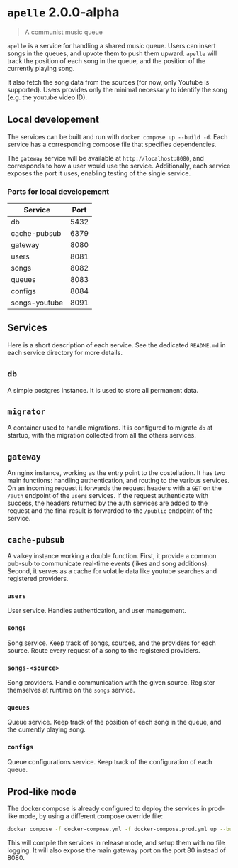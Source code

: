 # `apelle` 2.0.0-alpha

> A communist music queue

`apelle` is a service for handling a shared music queue. Users can insert songs
in the queues, and upvote them to push them upward. `apelle` will track the
position of each song in the queue, and the position of the currently playing
song.

It also fetch the song data from the sources (for now, only Youtube is
supported). Users provides only the minimal necessary to identify the song (e.g.
the youtube video ID).

## Local developement

The services can be built and run with `docker compose up --build -d`. Each
service has a corresponding compose file that specifies dependencies.

The `gateway` service will be available at `http://localhost:8080`, and
corresponds to how a user would use the service. Additionally, each service
exposes the port it uses, enabling testing of the single service.

### Ports for local developement

| Service       | Port |
|---------------|------|
| db            | 5432 |
| cache-pubsub  | 6379 |
| gateway       | 8080 |
| users         | 8081 |
| songs         | 8082 |
| queues        | 8083 |
| configs       | 8084 |
| songs-youtube | 8091 |

## Services

Here is a short description of each service. See the dedicated `README.md` in
each service directory for more details.

## `db`
A simple postgres instance. It is used to store all permanent data.

## `migrator`
A container used to handle migrations. It is configured to migrate `db` at
startup, with the migration collected from all the others services.

## `gateway`
An nginx instance, working as the entry point to the costellation. It has two
main functions: handling authentication, and routing to the various services. On
an incoming request it forwards the request headers with a `GET` on the `/auth`
endpoint of the `users` services. If the request authenticate with success, the
headers returned by the auth services are added to the request and the final
result is forwarded to the `/public` endpoint of the service.

## `cache-pubsub`
A valkey instance working a double function. First, it provide a common pub-sub
to communicate real-time events (likes and song additions). Second, it serves as
a cache for volatile data like youtube searches and registered providers.

### `users`
User service. Handles authentication, and user management.

### `songs`
Song service. Keep track of songs, sources, and the providers for each source.
Route every request of a song to the registered providers.

### `songs-<source>`
Song providers. Handle communication with the given source. Register themselves
at runtime on the `songs` service.

### `queues`
Queue service. Keep track of the position of each song in the queue, and the
currently playing song.

### `configs`
Queue configurations service. Keep track of the configuration of each queue.

## Prod-like mode

The docker compose is already configured to deploy the services in prod-like
mode, by using a different compose override file:
```bash
docker compose -f docker-compose.yml -f docker-compose.prod.yml up --build -d
```

This will compile the services in release mode, and setup them with no file
logging. It will also expose the main gateway port on the port 80 instead of
8080.